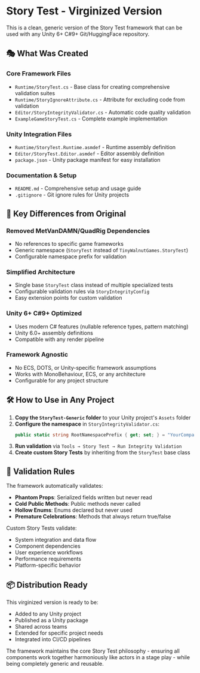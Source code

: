 # Story Test - Virginized Version

This is a clean, generic version of the Story Test framework that can be used with any Unity 6+ C#9+ Git/HuggingFace repository.

## 🎭 What Was Created

### Core Framework Files
- `Runtime/StoryTest.cs` - Base class for creating comprehensive validation suites
- `Runtime/StoryIgnoreAttribute.cs` - Attribute for excluding code from validation
- `Editor/StoryIntegrityValidator.cs` - Automatic code quality validation
- `ExampleGameStoryTest.cs` - Complete example implementation

### Unity Integration Files
- `Runtime/StoryTest.Runtime.asmdef` - Runtime assembly definition
- `Editor/StoryTest.Editor.asmdef` - Editor assembly definition
- `package.json` - Unity package manifest for easy installation

### Documentation & Setup
- `README.md` - Comprehensive setup and usage guide
- `.gitignore` - Git ignore rules for Unity projects

## 🚀 Key Differences from Original

### Removed MetVanDAMN/QuadRig Dependencies
- No references to specific game frameworks
- Generic namespace (`StoryTest` instead of `TinyWalnutGames.StoryTest`)
- Configurable namespace prefix for validation

### Simplified Architecture
- Single base `StoryTest` class instead of multiple specialized tests
- Configurable validation rules via `StoryIntegrityConfig`
- Easy extension points for custom validation

### Unity 6+ C#9+ Optimized
- Uses modern C# features (nullable reference types, pattern matching)
- Unity 6.0+ assembly definitions
- Compatible with any render pipeline

### Framework Agnostic
- No ECS, DOTS, or Unity-specific framework assumptions
- Works with MonoBehaviour, ECS, or any architecture
- Configurable for any project structure

## 🛠️ How to Use in Any Project

1. **Copy the `StoryTest-Generic` folder** to your Unity project's `Assets` folder
2. **Configure the namespace** in `StoryIntegrityValidator.cs`:
   ```csharp
   public static string RootNamespacePrefix { get; set; } = "YourCompany.YourProject";
   ```
3. **Run validation** via `Tools → Story Test → Run Integrity Validation`
4. **Create custom Story Tests** by inheriting from the `StoryTest` base class

## 🎯 Validation Rules

The framework automatically validates:
- **Phantom Props**: Serialized fields written but never read
- **Cold Public Methods**: Public methods never called
- **Hollow Enums**: Enums declared but never used
- **Premature Celebrations**: Methods that always return true/false

Custom Story Tests validate:
- System integration and data flow
- Component dependencies
- User experience workflows
- Performance requirements
- Platform-specific behavior

## 📦 Distribution Ready

This virginized version is ready to be:
- Added to any Unity project
- Published as a Unity package
- Shared across teams
- Extended for specific project needs
- Integrated into CI/CD pipelines

The framework maintains the core Story Test philosophy - ensuring all components work together harmoniously like actors in a stage play - while being completely generic and reusable.
